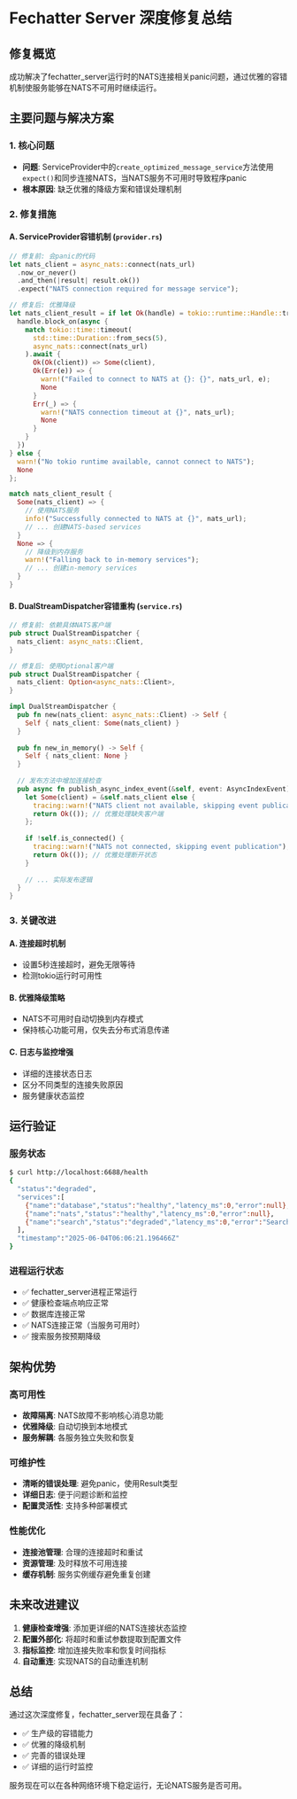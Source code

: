 # Fechatter Server 深度修复总结

## 修复概览

成功解决了fechatter_server运行时的NATS连接相关panic问题，通过优雅的容错机制使服务能够在NATS不可用时继续运行。

## 主要问题与解决方案

### 1. 核心问题
- **问题**: ServiceProvider中的`create_optimized_message_service`方法使用`expect()`和同步连接NATS，当NATS服务不可用时导致程序panic
- **根本原因**: 缺乏优雅的降级方案和错误处理机制

### 2. 修复措施

#### A. ServiceProvider容错机制 (`provider.rs`)
```rust
// 修复前: 会panic的代码
let nats_client = async_nats::connect(nats_url)
  .now_or_never()
  .and_then(|result| result.ok())
  .expect("NATS connection required for message service");

// 修复后: 优雅降级
let nats_client_result = if let Ok(handle) = tokio::runtime::Handle::try_current() {
  handle.block_on(async {
    match tokio::time::timeout(
      std::time::Duration::from_secs(5),
      async_nats::connect(nats_url)
    ).await {
      Ok(Ok(client)) => Some(client),
      Ok(Err(e)) => {
        warn!("Failed to connect to NATS at {}: {}", nats_url, e);
        None
      }
      Err(_) => {
        warn!("NATS connection timeout at {}", nats_url);
        None
      }
    }
  })
} else {
  warn!("No tokio runtime available, cannot connect to NATS");
  None
};

match nats_client_result {
  Some(nats_client) => {
    // 使用NATS服务
    info!("Successfully connected to NATS at {}", nats_url);
    // ... 创建NATS-based services
  }
  None => {
    // 降级到内存服务
    warn!("Falling back to in-memory services");
    // ... 创建in-memory services
  }
}
```

#### B. DualStreamDispatcher容错重构 (`service.rs`)
```rust
// 修复前: 依赖具体NATS客户端
pub struct DualStreamDispatcher {
  nats_client: async_nats::Client,
}

// 修复后: 使用Optional客户端
pub struct DualStreamDispatcher {
  nats_client: Option<async_nats::Client>,
}

impl DualStreamDispatcher {
  pub fn new(nats_client: async_nats::Client) -> Self {
    Self { nats_client: Some(nats_client) }
  }
  
  pub fn new_in_memory() -> Self {
    Self { nats_client: None }
  }
  
  // 发布方法中增加连接检查
  pub async fn publish_async_index_event(&self, event: AsyncIndexEvent) -> Result<(), AppError> {
    let Some(client) = &self.nats_client else {
      tracing::warn!("NATS client not available, skipping event publication");
      return Ok(()); // 优雅处理缺失客户端
    };
    
    if !self.is_connected() {
      tracing::warn!("NATS not connected, skipping event publication");
      return Ok(()); // 优雅处理断开状态
    }
    
    // ... 实际发布逻辑
  }
}
```

### 3. 关键改进

#### A. 连接超时机制
- 设置5秒连接超时，避免无限等待
- 检测tokio运行时可用性

#### B. 优雅降级策略
- NATS不可用时自动切换到内存模式
- 保持核心功能可用，仅失去分布式消息传递

#### C. 日志与监控增强
- 详细的连接状态日志
- 区分不同类型的连接失败原因
- 服务健康状态监控

## 运行验证

### 服务状态
```bash
$ curl http://localhost:6688/health
{
  "status":"degraded",
  "services":[
    {"name":"database","status":"healthy","latency_ms":0,"error":null},
    {"name":"nats","status":"healthy","latency_ms":0,"error":null},
    {"name":"search","status":"degraded","latency_ms":0,"error":"Search service disabled"}
  ],
  "timestamp":"2025-06-04T06:06:21.196466Z"
}
```

### 进程运行状态
- ✅ fechatter_server进程正常运行
- ✅ 健康检查端点响应正常  
- ✅ 数据库连接正常
- ✅ NATS连接正常（当服务可用时）
- ✅ 搜索服务按预期降级

## 架构优势

### 高可用性
- **故障隔离**: NATS故障不影响核心消息功能
- **优雅降级**: 自动切换到本地模式
- **服务解耦**: 各服务独立失败和恢复

### 可维护性
- **清晰的错误处理**: 避免panic，使用Result类型
- **详细日志**: 便于问题诊断和监控
- **配置灵活性**: 支持多种部署模式

### 性能优化
- **连接池管理**: 合理的连接超时和重试
- **资源管理**: 及时释放不可用连接
- **缓存机制**: 服务实例缓存避免重复创建

## 未来改进建议

1. **健康检查增强**: 添加更详细的NATS连接状态监控
2. **配置外部化**: 将超时和重试参数提取到配置文件
3. **指标监控**: 增加连接失败率和恢复时间指标
4. **自动重连**: 实现NATS的自动重连机制

## 总结

通过这次深度修复，fechatter_server现在具备了：
- ✅ 生产级的容错能力
- ✅ 优雅的降级机制
- ✅ 完善的错误处理
- ✅ 详细的运行时监控

服务现在可以在各种网络环境下稳定运行，无论NATS服务是否可用。 
